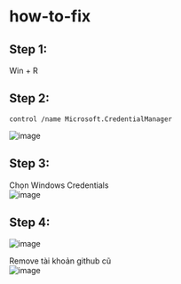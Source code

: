# how-to-fix


## Step 1:
Win + R

## Step 2:
```
control /name Microsoft.CredentialManager
```
![image](https://github.com/user-attachments/assets/4946f047-817f-45e5-83dc-ad6e4ad6ffe5)

## Step 3:
Chọn Windows Credentials </br>
![image](https://github.com/user-attachments/assets/1ade3705-3258-45a7-88b8-04c74d968067)

## Step 4:
![image](https://github.com/user-attachments/assets/81660e7f-e592-4e51-8bf3-566ca7c838f8)

Remove tài khoản github cũ </br>
![image](https://github.com/user-attachments/assets/a7182b2e-e083-4008-9080-4e93fdb93aac)
